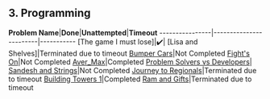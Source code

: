 ## 3. Programming

**Problem Name**|**Done**|**Unattempted**|**Timeout**
----------------|------------------------|-----------
[The game I must lose]|:heavy_check_mark:|
[Lisa and Shelves]|Terminated due to timeout
[Bumper Cars]()|Not Completed
[Fight's On]()|Not Completed
[Aver_Max]()|Completed
[Problem Solvers vs Developers]()|
[Sandesh and Strings]()|Not Completed
[Journey to Regionals]()|Terminated due to timeout
[Building Towers 1]()|Completed
[Ram and Gifts]()|Terminated due to timeout
